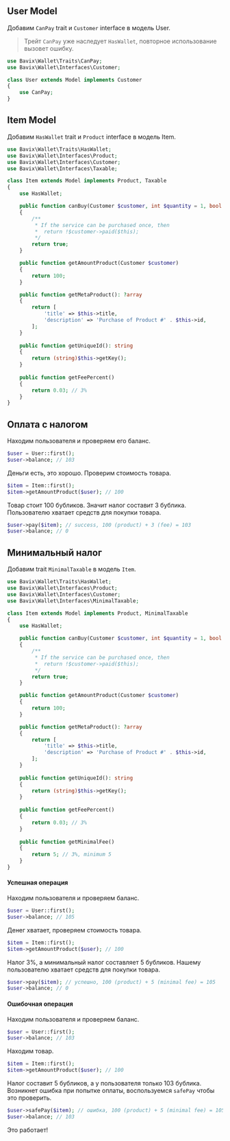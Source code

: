 ## User Model

Добавим `CanPay` trait и `Customer` interface в модель User.

> Трейт `CanPay` уже наследует `HasWallet`, повторное использование вызовет ошибку.

```php
use Bavix\Wallet\Traits\CanPay;
use Bavix\Wallet\Interfaces\Customer;

class User extends Model implements Customer
{
    use CanPay;
}
```

## Item Model

Добавим `HasWallet` trait и `Product` interface в модель Item.

```php
use Bavix\Wallet\Traits\HasWallet;
use Bavix\Wallet\Interfaces\Product;
use Bavix\Wallet\Interfaces\Customer;
use Bavix\Wallet\Interfaces\Taxable;

class Item extends Model implements Product, Taxable
{
    use HasWallet;

    public function canBuy(Customer $customer, int $quantity = 1, bool $force = false): bool
    {
        /**
         * If the service can be purchased once, then
         *  return !$customer->paid($this);
         */
        return true; 
    }

    public function getAmountProduct(Customer $customer)
    {
        return 100;
    }

    public function getMetaProduct(): ?array
    {
        return [
            'title' => $this->title, 
            'description' => 'Purchase of Product #' . $this->id,
        ];
    }
    
    public function getUniqueId(): string
    {
        return (string)$this->getKey();
    }
    
    public function getFeePercent()
    {
        return 0.03; // 3%    
    }
}
```

## Оплата с налогом

Находим пользователя и проверяем его баланс.

```php
$user = User::first();
$user->balance; // 103
```

Деньги есть, это хорошо. Проверим стоимость товара.

```php
$item = Item::first();
$item->getAmountProduct($user); // 100
```

Товар стоит 100 бубликов. Значит налог составит 3 бублика.
Пользователю хватает средств для покупки товара. 

```php
$user->pay($item); // success, 100 (product) + 3 (fee) = 103
$user->balance; // 0
```

## Минимальный налог

Добавим trait `MinimalTaxable` в модель `Item`.

```php
use Bavix\Wallet\Traits\HasWallet;
use Bavix\Wallet\Interfaces\Product;
use Bavix\Wallet\Interfaces\Customer;
use Bavix\Wallet\Interfaces\MinimalTaxable;

class Item extends Model implements Product, MinimalTaxable
{
    use HasWallet;

    public function canBuy(Customer $customer, int $quantity = 1, bool $force = false): bool
    {
        /**
         * If the service can be purchased once, then
         *  return !$customer->paid($this);
         */
        return true; 
    }

    public function getAmountProduct(Customer $customer)
    {
        return 100;
    }

    public function getMetaProduct(): ?array
    {
        return [
            'title' => $this->title, 
            'description' => 'Purchase of Product #' . $this->id,
        ];
    }
    
    public function getUniqueId(): string
    {
        return (string)$this->getKey();
    }
    
    public function getFeePercent()
    {
        return 0.03; // 3%    
    }
    
    public function getMinimalFee()
    {
        return 5; // 3%, minimum 5    
    }
}
```

#### Успешная операция

Находим пользователя и проверяем баланс.

```php
$user = User::first();
$user->balance; // 105
```

Денег хватает, проверяем стоимость товара.

```php
$item = Item::first();
$item->getAmountProduct($user); // 100
```

Налог 3%, а минимальный налог составляет 5 бубликов. 
Нашему пользователю хватает средств для покупки товара.

```php
$user->pay($item); // успешно, 100 (product) + 5 (minimal fee) = 105
$user->balance; // 0
```

#### Ошибочная операция

Находим пользователя и проверяем баланс.

```php
$user = User::first();
$user->balance; // 103
```

Находим товар.

```php
$item = Item::first();
$item->getAmountProduct($user); // 100
```

Налог составит 5 бубликов, а у пользователя только 103 бублика.
Возникнет ошибка при попытке оплаты, воспользуемся `safePay` чтобы это проверить.

```php
$user->safePay($item); // ошибка, 100 (product) + 5 (minimal fee) = 105
$user->balance; // 103
```

Это работает!
